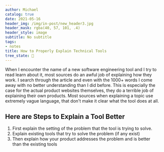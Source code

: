 ```yaml
---
author: Michael
catalog: true
date: 2021-05-16
header_img: /img/in-post/new_header3.jpg
header_mask: rgba(40, 57, 101, .4)
header_style: image
subtitle: No subtitle
tags:
- notes
title: How to Properly Explain Technical Tools
tree_state: 🌱
---
```


When I encounter the name of a new software engineering tool and I try to read learn about it, most sources do an awful job of explaining how they work. I search through the article and even with the 1000+ words I come away with no better understanding than I did before. This is especially the case for the actual product websites themselves, they do a terrible job of explaining their own products. Most sources when explaining a topic use extremely vague language, that don't make it clear what the tool does at all.

## Here are Steps to Explain a Tool Better

1. First explain the setting of the problem that the tool is trying to solve.
2. Explain existing tools that try to solve the problem (if any exist)
3. Then explain how your product addresses the problem and is better than the existing tools